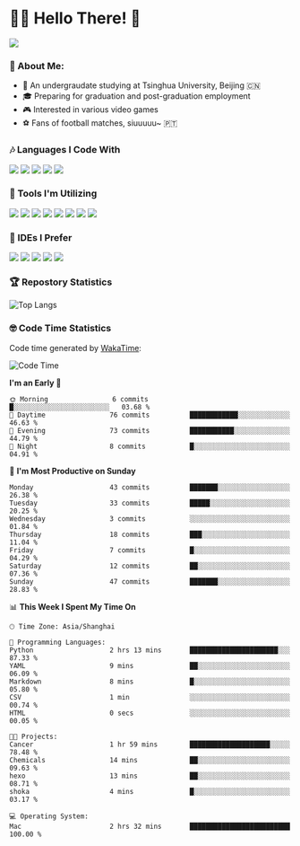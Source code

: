 # 😶‍🌫️ Hello There! 🤩
![](Walt.jpeg)
### 🫣 About Me:

- 🏫 An undergraudate studying at Tsinghua University, Beijing 🇨🇳
- 🎓 Preparing for graduation and post-graduation employment
- 🎮 Interested in various video games
- ⚽ Fans of football matches, siuuuuu~ 🇵🇹

### 🎶 Languages I Code With

![](https://img.shields.io/badge/Python-purple?logo=python) ![](https://img.shields.io/badge/C++-blue?logo=cplusplus) ![](https://img.shields.io/badge/Typescript-darkblue?logo=typescript) ![](https://img.shields.io/badge/Javascript-orange?logo=javascript) ![](https://img.shields.io/badge/Rust-yellow?logo=rust) 

### 👀 Tools I'm Utilizing

![](https://img.shields.io/badge/Pytorch-darkred?logo=pytorch) ![](https://img.shields.io/badge/Torch_Geometric-red?logo=pyg) ![](https://img.shields.io/badge/Jupyter-yellow?logo=jupyter) ![](https://img.shields.io/badge/OpenCV-blue?logo=opencv) ![](https://img.shields.io/badge/React-darkblue?logo=react) ![](https://img.shields.io/badge/mysql-3C5280?logo=Mysql) ![](https://img.shields.io/badge/OpenAI-green?logo=openai) ![](https://img.shields.io/badge/Node.JS-darkgreen?logo=nodedotjs) 

### 🤔 IDEs I Prefer

![](https://img.shields.io/badge/Visual_Studio-darkpink?logo=visualstudio) ![](https://img.shields.io/badge/VSCode-blue?logo=visualstudiocode) ![](https://img.shields.io/badge/Ps-darkblue?logo=adobephotoshop) ![](https://img.shields.io/badge/Pr-purple?logo=adobepremierepro) ![](https://img.shields.io/badge/Office-red?logo=microsoft)

### 🏆 Repostory Statistics

![Top Langs](https://github-readme-stats.vercel.app/api/top-langs/?username=EkkoXiao&layout=compact&hide=html)

### 🤓 Code Time Statistics

Code time generated by [WakaTime](https://wakatime.com/):

<!--START_SECTION:waka-->
![Code Time](http://img.shields.io/badge/Code%20Time-181%20hrs%2023%20mins-blue)

**I'm an Early 🐤** 

```text
🌞 Morning                6 commits           █░░░░░░░░░░░░░░░░░░░░░░░░   03.68 % 
🌆 Daytime                76 commits          ████████████░░░░░░░░░░░░░   46.63 % 
🌃 Evening                73 commits          ███████████░░░░░░░░░░░░░░   44.79 % 
🌙 Night                  8 commits           █░░░░░░░░░░░░░░░░░░░░░░░░   04.91 % 
```
📅 **I'm Most Productive on Sunday** 

```text
Monday                   43 commits          ███████░░░░░░░░░░░░░░░░░░   26.38 % 
Tuesday                  33 commits          █████░░░░░░░░░░░░░░░░░░░░   20.25 % 
Wednesday                3 commits           ░░░░░░░░░░░░░░░░░░░░░░░░░   01.84 % 
Thursday                 18 commits          ███░░░░░░░░░░░░░░░░░░░░░░   11.04 % 
Friday                   7 commits           █░░░░░░░░░░░░░░░░░░░░░░░░   04.29 % 
Saturday                 12 commits          ██░░░░░░░░░░░░░░░░░░░░░░░   07.36 % 
Sunday                   47 commits          ███████░░░░░░░░░░░░░░░░░░   28.83 % 
```


📊 **This Week I Spent My Time On** 

```text
🕑︎ Time Zone: Asia/Shanghai

💬 Programming Languages: 
Python                   2 hrs 13 mins       ██████████████████████░░░   87.33 % 
YAML                     9 mins              ██░░░░░░░░░░░░░░░░░░░░░░░   06.09 % 
Markdown                 8 mins              █░░░░░░░░░░░░░░░░░░░░░░░░   05.80 % 
CSV                      1 min               ░░░░░░░░░░░░░░░░░░░░░░░░░   00.74 % 
HTML                     0 secs              ░░░░░░░░░░░░░░░░░░░░░░░░░   00.05 % 

🐱‍💻 Projects: 
Cancer                   1 hr 59 mins        ████████████████████░░░░░   78.48 % 
Chemicals                14 mins             ██░░░░░░░░░░░░░░░░░░░░░░░   09.63 % 
hexo                     13 mins             ██░░░░░░░░░░░░░░░░░░░░░░░   08.71 % 
shoka                    4 mins              █░░░░░░░░░░░░░░░░░░░░░░░░   03.17 % 

💻 Operating System: 
Mac                      2 hrs 32 mins       █████████████████████████   100.00 % 
```


<!--END_SECTION:waka-->
<!--
**EkkoXiao/EkkoXiao** is a ✨ _special_ ✨ repository because its `README.md` (this file) appears on your GitHub profile.

Here are some ideas to get you started:

- 🔭 I’m currently working on ...
- 🌱 I’m currently learning ...
- 👯 I’m looking to collaborate on ...
- 🤔 I’m looking for help with ...
- 💬 Ask me about ...
- 📫 How to reach me: ...
- 😄 Pronouns: ...
- ⚡ Fun fact: ...
-->
